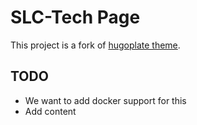 # SLC-Tech Page

This project is a fork of [hugoplate theme](https://github.com/zeon-studio/hugoplate). 

## TODO

- We want to add docker support for this
- Add content
